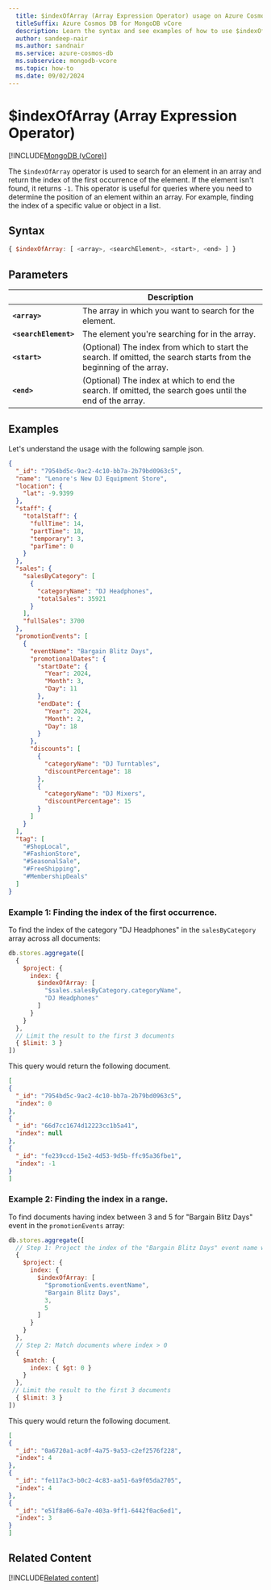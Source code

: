 ```yaml
---
  title: $indexOfArray (Array Expression Operator) usage on Azure Cosmos DB for MongoDB vCore
  titleSuffix: Azure Cosmos DB for MongoDB vCore
  description: Learn the syntax and see examples of how to use $indexOfArray (Array Expression) operator.
  author: sandeep-nair
  ms.author: sandnair
  ms.service: azure-cosmos-db
  ms.subservice: mongodb-vcore
  ms.topic: how-to
  ms.date: 09/02/2024
---
```


# $indexOfArray (Array Expression Operator)

[!INCLUDE[MongoDB (vCore)](~/reusable-content/ce-skilling/azure/includes/cosmos-db/includes/appliesto-mongodb-vcore.md)]

The `$indexOfArray` operator is used to search for an element in an array and return the index of the first occurrence of the element. If the element isn't found, it returns `-1`. This operator is useful for queries where you need to determine the position of an element within an array. For example,  finding the index of a specific value or object in a list.

## Syntax

```javascript
{ $indexOfArray: [ <array>, <searchElement>, <start>, <end> ] }
```

## Parameters

| | Description |
| --- | --- |
| **`<array>`**| The array in which you want to search for the element.|
| **`<searchElement>`**|  The element you're searching for in the array.|
| **`<start>`**| (Optional) The index from which to start the search. If omitted, the search starts from the beginning of the array.|
| **`<end>`**| (Optional) The index at which to end the search. If omitted, the search goes until the end of the array.|

## Examples

Let's understand the usage with the following sample json.
```json
{
  "_id": "7954bd5c-9ac2-4c10-bb7a-2b79bd0963c5",
  "name": "Lenore's New DJ Equipment Store",
  "location": {
    "lat": -9.9399
  },
  "staff": {
    "totalStaff": {
      "fullTime": 14,
      "partTime": 18,
      "temporary": 3,
      "parTime": 0
    }
  },
  "sales": {
    "salesByCategory": [
      {
        "categoryName": "DJ Headphones",
        "totalSales": 35921
      }
    ],
    "fullSales": 3700
  },
  "promotionEvents": [
    {
      "eventName": "Bargain Blitz Days",
      "promotionalDates": {
        "startDate": {
          "Year": 2024,
          "Month": 3,
          "Day": 11
        },
        "endDate": {
          "Year": 2024,
          "Month": 2,
          "Day": 18
        }
      },
      "discounts": [
        {
          "categoryName": "DJ Turntables",
          "discountPercentage": 18
        },
        {
          "categoryName": "DJ Mixers",
          "discountPercentage": 15
        }
      ]
    }
  ],
  "tag": [
    "#ShopLocal",
    "#FashionStore",
    "#SeasonalSale",
    "#FreeShipping",
    "#MembershipDeals"
  ]
}
```

### Example 1: Finding the index of the first occurrence.

To find the index of the category "DJ Headphones" in the `salesByCategory` array across all documents:

```javascript
db.stores.aggregate([
  {
    $project: {
      index: {
        $indexOfArray: [
          "$sales.salesByCategory.categoryName",
          "DJ Headphones"
        ]
      }
    }
  },
  // Limit the result to the first 3 documents
  { $limit: 3 } 
])
```

This query would return the following document.

```json
[
{
  "_id": "7954bd5c-9ac2-4c10-bb7a-2b79bd0963c5",
  "index": 0
},
{
  "_id": "66d7cc1674d12223cc1b5a41",
  "index": null
},
{
  "_id": "fe239ccd-15e2-4d53-9d5b-ffc95a36fbe1",
  "index": -1
}
]
```

### Example 2: Finding the index in a range.

To find documents having index between 3 and 5 for "Bargain Blitz Days" event in the `promotionEvents` array:

```javascript
db.stores.aggregate([
  // Step 1: Project the index of the "Bargain Blitz Days" event name within the specified range
  {
    $project: {
      index: {
        $indexOfArray: [
          "$promotionEvents.eventName",
          "Bargain Blitz Days",
          3,
          5
        ]
      }
    }
  },
  // Step 2: Match documents where index > 0
  {
    $match: {
      index: { $gt: 0 }
    }
  },
 // Limit the result to the first 3 documents
  { $limit: 3 }                          
])
```


This query would return the following document.

```json
[
{
  "_id": "0a6720a1-ac0f-4a75-9a53-c2ef2576f228",
  "index": 4
},
{
  "_id": "fe117ac3-b0c2-4c83-aa51-6a9f05da2705",
  "index": 4
},
{
  "_id": "e51f8a06-6a7e-403a-9ff1-6442f0ac6ed1",
  "index": 3
}
]

```

## Related Content
[!INCLUDE[Related content](../includes/related-content.md)]